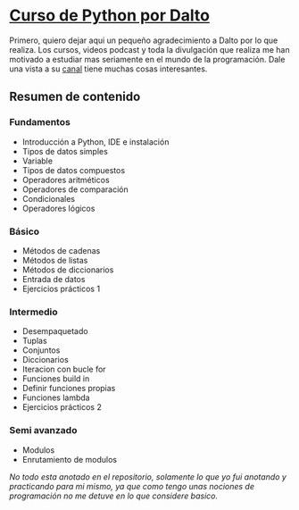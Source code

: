 # [Curso de Python por Dalto][curso]

Primero, quiero dejar aqui un pequeño agradecimiento a Dalto por lo que realiza. Los cursos, videos podcast y toda la divulgación que realiza me han motivado a estudiar mas seriamente en el mundo de la programación. Dale una vista a su [canal][canal_dalto] tiene muchas cosas interesantes.



## Resumen de contenido
### Fundamentos
- Introducción a Python, IDE e instalación
- Tipos de datos simples
- Variable
- Tipos de datos compuestos
- Operadores aritméticos
- Operadores de comparación
- Condicionales
- Operadores lógicos
### Básico
- Métodos de cadenas
- Métodos de listas
- Métodos de diccionarios
- Entrada de datos
- Ejercicios prácticos 1
### Intermedio
- Desempaquetado
- Tuplas
- Conjuntos
- Diccionarios
- Iteracion con bucle for
- Funciones build in
- Definir funciones propias
- Funciones lambda
- Ejercicios prácticos 2
### Semi avanzado
- Modulos
- Enrutamiento de modulos

*No todo esta anotado en el repositorio, solamente lo que yo fui anotando y practicando para mi mismo, ya que como tengo unas nociones de programación no me detuve en lo que considere basico.*


[curso]:https://www.youtube.com/watch?v=nKPbfIU442g
[canal_dalto]:https://www.youtube.com/@soydalto

